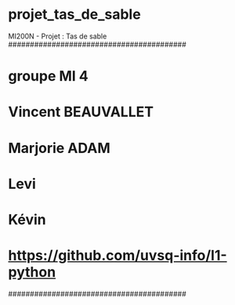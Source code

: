 # projet_tas_de_sable
MI200N - Projet : Tas de sable
#########################################
# groupe MI 4
# Vincent BEAUVALLET
# Marjorie ADAM
# Levi
# Kévin
# https://github.com/uvsq-info/l1-python
#########################################